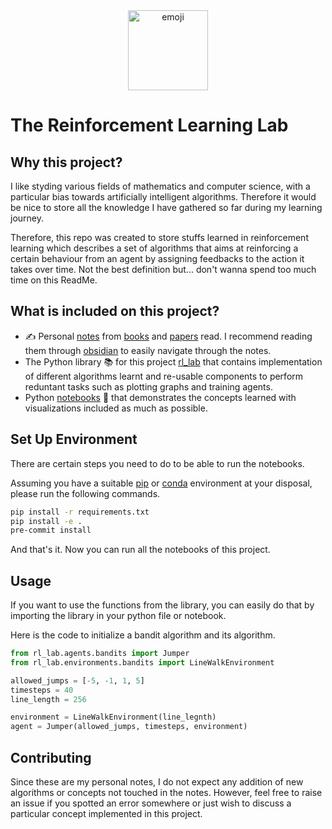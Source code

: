 <div align="center">
<img src="https://hotemoji.com/images/dl/5/microscope-emoji-by-twitter.png" alt="emoji" style="width: 128px; height: 128px"></img>
</div>


# The Reinforcement Learning Lab

## Why this project?

I like styding various fields of mathematics and computer science, with a particular bias towards artificially intelligent algorithms. Therefore it would be nice to store all the knowledge I have gathered so far during my learning journey.

Therefore, this repo was created to store stuffs learned in reinforcement learning which describes a set of algorithms that aims at reinforcing a certain behaviour from an agent by assigning feedbacks to the action it takes over time. Not the best definition but... don't wanna spend too much time on this ReadMe.

## What is included on this project?

- ✍️ Personal [notes](/notes) from [books](/notes/books) and [papers](/notes/papers) read. I recommend reading them through [obsidian](https://obsidian.md/) to easily navigate through the notes.
- The Python library 📚 for this project [rl_lab](/rl_lab/) that contains implementation of  different algorithms learnt and re-usable components to perform reduntant tasks such as plotting graphs and training agents.
- Python [notebooks](/notebooks) 📓 that demonstrates the concepts learned with visualizations included as much as possible.

## Set Up Environment

There are certain steps you need to do to be able to run the notebooks.

Assuming you have a suitable [pip](https://docs.python.org/3/library/venv.html) or [conda](https://conda.io/projects/conda/en/latest/user-guide/tasks/manage-environments.html) environment at your disposal, please run the following commands.

```bash
pip install -r requirements.txt
pip install -e .
pre-commit install
```

And that's it. Now you can run all the notebooks of this project.

## Usage

If you want to use the functions from the library, you can easily do that by importing the library in your python file or notebook.

Here is the code to initialize a bandit algorithm and its algorithm.

```python
from rl_lab.agents.bandits import Jumper
from rl_lab.environments.bandits import LineWalkEnvironment

allowed_jumps = [-5, -1, 1, 5]
timesteps = 40
line_length = 256

environment = LineWalkEnvironment(line_legnth)
agent = Jumper(allowed_jumps, timesteps, environment)
```

## Contributing

Since these are my personal notes, I do not expect any addition of new algorithms or concepts not touched in the notes. However, feel free to raise an issue if you spotted an error somewhere or just wish to discuss a particular concept implemented in this project.
